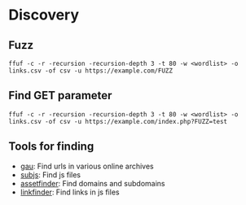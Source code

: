 # Discovery

## Fuzz
```
ffuf -c -r -recursion -recursion-depth 3 -t 80 -w <wordlist> -o links.csv -of csv -u https://example.com/FUZZ
```

## Find GET parameter
```
ffuf -c -r -recursion -recursion-depth 3 -t 80 -w <wordlist> -o links.csv -of csv -u https://example.com/index.php?FUZZ=test
```

## Tools for finding
* [gau](https://github.com/lc/gau): Find urls in various online archives
* [subjs](https://github.com/lc/subjs): Find js files
* [assetfinder](http://github.com/tomnomnom/assetfinder): Find domains and
    subdomains
* [linkfinder](https://github.com/GerbenJavado/LinkFinder): Find links in js
    files
